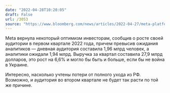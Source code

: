 ```yaml
---
date: "2022-04-28T10:20:05"
draft: False
url: /3053
source: "https://www.bloomberg.com/news/articles/2022-04-27/meta-platforms-facebook-returns-to-user-growth-shares-soar?srnd=premium&sref=CrGXSfHu"
---
```


Meta вернула некоторый оптимизм инвесторам, сообщив о росте своей аудитории в первом квартале 2022 года, причем превысив ожидания аналитиков — дневная аудитория составила 1,96 млрд человек, а аналитики ожидали 1,94 млрд. Выручка за квартал составила 27,9 млрд долларов, это рост на 6,6% и могло бы быть и больше, если бы не война в Украине.

Интересно, насколько учтены потери от полного ухода из РФ. Возможно, и аудитория во втором квартале не будет так расти по той же причине.
